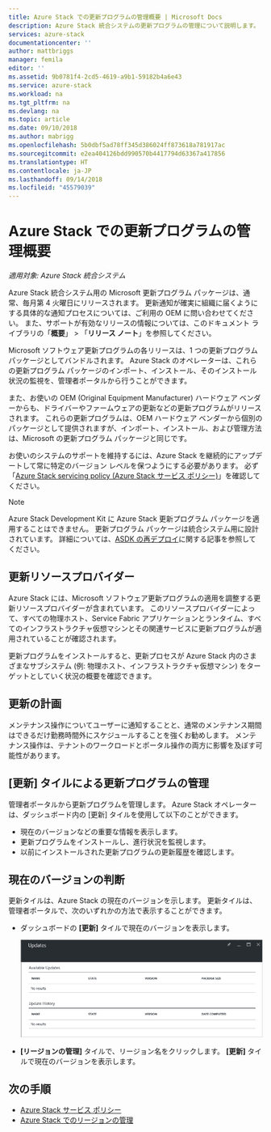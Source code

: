 ```yaml
---
title: Azure Stack での更新プログラムの管理概要 | Microsoft Docs
description: Azure Stack 統合システムの更新プログラムの管理について説明します。
services: azure-stack
documentationcenter: ''
author: mattbriggs
manager: femila
editor: ''
ms.assetid: 9b0781f4-2cd5-4619-a9b1-59182b4a6e43
ms.service: azure-stack
ms.workload: na
ms.tgt_pltfrm: na
ms.devlang: na
ms.topic: article
ms.date: 09/10/2018
ms.author: mabrigg
ms.openlocfilehash: 5b0dbf5ad78ff345d386024ff873618a781917ac
ms.sourcegitcommit: e2ea404126bdd990570b4417794d63367a417856
ms.translationtype: HT
ms.contentlocale: ja-JP
ms.lasthandoff: 09/14/2018
ms.locfileid: "45579039"
---
```

# <a name="manage-updates-in-azure-stack-overview"></a>Azure Stack での更新プログラムの管理概要

*適用対象: Azure Stack 統合システム*

Azure Stack 統合システム用の Microsoft 更新プログラム パッケージは、通常、毎月第 4 火曜日にリリースされます。 更新通知が確実に組織に届くようにする具体的な通知プロセスについては、ご利用の OEM に問い合わせてください。 また、サポートが有効なリリースの情報については、このドキュメント ライブラリの「**概要**」 > 「**リリース ノート**」を参照してください。 

Microsoft ソフトウェア更新プログラムの各リリースは、1 つの更新プログラム パッケージとしてバンドルされます。 Azure Stack のオペレーターは、これらの更新プログラム パッケージのインポート、インストール、そのインストール状況の監視を、管理者ポータルから行うことができます。 

また、お使いの OEM (Original Equipment Manufacturer) ハードウェア ベンダーからも、ドライバーやファームウェアの更新などの更新プログラムがリリースされます。 これらの更新プログラムは、OEM ハードウェア ベンダーから個別のパッケージとして提供されますが、インポート、インストール、および管理方法は、Microsoft の更新プログラム パッケージと同じです。

お使いのシステムのサポートを維持するには、Azure Stack を継続的にアップデートして常に特定のバージョン レベルを保つようにする必要があります。 必ず「[Azure Stack servicing policy (Azure Stack サービス ポリシー)](azure-stack-servicing-policy.md)」を確認してください。

> [!NOTE]
> Azure Stack Development Kit に Azure Stack 更新プログラム パッケージを適用することはできません。 更新プログラム パッケージは統合システム用に設計されています。 詳細については、[ASDK の再デプロイ](https://docs.microsoft.com/azure/azure-stack/asdk)に関する記事を参照してください。

## <a name="the-update-resource-provider"></a>更新リソースプロバイダー

Azure Stack には、Microsoft ソフトウェア更新プログラムの適用を調整する更新リソースプロバイダーが含まれています。 このリソースプロバイダーによって、すべての物理ホスト、Service Fabric アプリケーションとランタイム、すべてのインフラストラクチャ仮想マシンとその関連サービスに更新プログラムが適用されていることが確認されます。

更新プログラムをインストールすると、更新プロセスが Azure Stack 内のさまざまなサブシステム (例: 物理ホスト、インフラストラクチャ仮想マシン) をターゲットとしていく状況の概要を確認できます。

## <a name="plan-for-updates"></a>更新の計画

メンテナンス操作についてユーザーに通知することと、通常のメンテナンス期間はできるだけ勤務時間外にスケジュールすることを強くお勧めします。 メンテナンス操作は、テナントのワークロードとポータル操作の両方に影響を及ぼす可能性があります。

## <a name="using-the-update-tile-to-manage-updates"></a>[更新] タイルによる更新プログラムの管理
管理者ポータルから更新プログラムを管理します。 Azure Stack オペレーターは、ダッシュボード内の [更新] タイルを使用して以下のことができます。

- 現在のバージョンなどの重要な情報を表示します。
- 更新プログラムをインストールし、進行状況を監視します。
- 以前にインストールされた更新プログラムの更新履歴を確認します。
 
## <a name="determine-the-current-version"></a>現在のバージョンの判断

更新タイルは、Azure Stack の現在のバージョンを示します。 更新タイルは、管理者ポータルで、次のいずれかの方法で表示することができます。

- ダッシュボードの **[更新]** タイルで現在のバージョンを表示します。
 
   ![既定のダッシュボードの [更新] タイル](./media/azure-stack-updates/image1.png)
 
- **[リージョンの管理]** タイルで、リージョン名をクリックします。 **[更新]** タイルで現在のバージョンを表示します。

## <a name="next-steps"></a>次の手順

- [Azure Stack サービス ポリシー](azure-stack-servicing-policy.md) 
- [Azure Stack でのリージョンの管理](azure-stack-region-management.md)     



